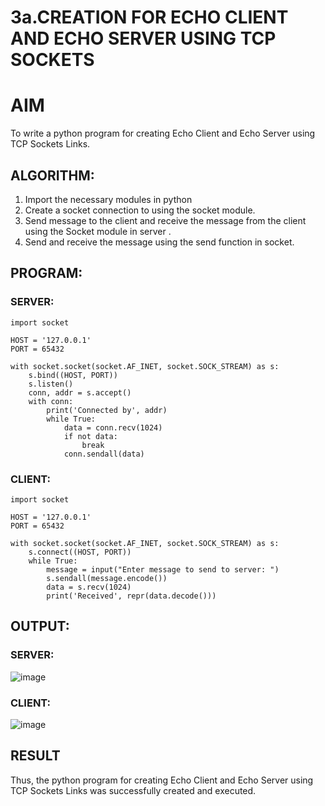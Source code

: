 # 3a.CREATION FOR ECHO CLIENT AND ECHO SERVER USING TCP SOCKETS
# AIM
To write a python program for creating Echo Client and Echo Server using TCP
Sockets Links.
## ALGORITHM:
1. Import the necessary modules in python
2. Create a socket connection to using the socket module.
3. Send message to the client and receive the message from the client using the Socket module in
 server .
4. Send and receive the message using the send function in socket.
## PROGRAM:
### SERVER:
```
import socket

HOST = '127.0.0.1'  
PORT = 65432       

with socket.socket(socket.AF_INET, socket.SOCK_STREAM) as s:
    s.bind((HOST, PORT))
    s.listen()
    conn, addr = s.accept()
    with conn:
        print('Connected by', addr)
        while True:
            data = conn.recv(1024)
            if not data:
                break
            conn.sendall(data)

```

### CLIENT:
```
import socket

HOST = '127.0.0.1'  
PORT = 65432        

with socket.socket(socket.AF_INET, socket.SOCK_STREAM) as s:
    s.connect((HOST, PORT))
    while True:
        message = input("Enter message to send to server: ")
        s.sendall(message.encode())
        data = s.recv(1024)
        print('Received', repr(data.decode()))

```
## OUTPUT:
### SERVER:
![image](https://github.com/Safeeq-Fazil/3a.Sockets_Creation_for_Echo_Client_and_Echo_Server/assets/118680361/975f786e-e563-4355-9dcb-c6bcd2774493)

### CLIENT:
![image](https://github.com/Safeeq-Fazil/3a.Sockets_Creation_for_Echo_Client_and_Echo_Server/assets/118680361/5a348fba-eec9-4d56-89bd-00d754605f02)

## RESULT
Thus, the python program for creating Echo Client and Echo Server using TCP Sockets Links 
was successfully created and executed.
